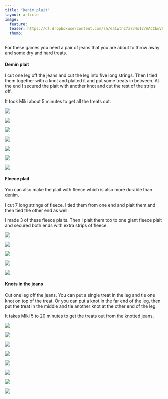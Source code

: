 ```yaml
---
title: "Denim plait"
layout: article
image:
  feature:
  teaser: https://dl.dropboxusercontent.com/sh/ea1wtnz7z734o12/AACCbwVhSL25ggboCWiz_6G0a/aktivointi/farkkuletti/DS02297-245px.jpg
  thumb:
---
```


For these games you need a pair of jeans that you are about to throw away and some dry and hard treats.

#### Demin plait

I cut one leg off the jeans and cut the leg into five long strings. Then I tied them together with a knot and plaited it and put some treats in between. At the end I secured the plait with another knot and cut the rest of the strips off.

It took Miki about 5 minutes to get all the treats out.

[![](https://dl.dropboxusercontent.com/sh/ea1wtnz7z734o12/AAAONMY3DZyJowAruumUYZC8a/aktivointi/farkkuletti/DS02273-800px.jpg)](https://dl.dropboxusercontent.com/sh/ea1wtnz7z734o12/AADaXbSIX_DUcrnrN_rvgK3ua/aktivointi/farkkuletti/DS02273.jpg)

[![](https://dl.dropboxusercontent.com/sh/ea1wtnz7z734o12/AABoB17YnS8gWTuB_ujfaQdwa/aktivointi/farkkuletti/DS02284-800px.jpg)](https://dl.dropboxusercontent.com/sh/ea1wtnz7z734o12/AAC3bMJE1aJQhBO978gTzodJa/aktivointi/farkkuletti/DS02284.jpg)

[![](https://dl.dropboxusercontent.com/sh/ea1wtnz7z734o12/AACPFuQmgmD6k9bhNfQaWp0sa/aktivointi/farkkuletti/DS02297-800px.jpg)](https://dl.dropboxusercontent.com/sh/ea1wtnz7z734o12/AAAaJPBcXVz7vtBj6pfudSPNa/aktivointi/farkkuletti/DS02297.jpg)

[![](https://dl.dropboxusercontent.com/sh/ea1wtnz7z734o12/AABynJdTy5WX3UdAYN7Qg3T4a/aktivointi/farkkuletti/DS02326-800px.jpg)](https://dl.dropboxusercontent.com/sh/ea1wtnz7z734o12/AADxODbb2CrmAxIALYtFb4Kea/aktivointi/farkkuletti/DS02326.jpg)

[![](https://dl.dropboxusercontent.com/sh/ea1wtnz7z734o12/AAB4unGgyObMQvwphTWWqjC_a/aktivointi/farkkuletti/DS02337-800px.jpg)](https://dl.dropboxusercontent.com/sh/ea1wtnz7z734o12/AAAUpktkzmEpt9L0ka-twwNia/aktivointi/farkkuletti/DS02337.jpg)

[![](https://dl.dropboxusercontent.com/sh/ea1wtnz7z734o12/AABU1HUVRhMDZJmVSUA1ziFVa/aktivointi/farkkuletti/DS02264-800px.jpg)](https://dl.dropboxusercontent.com/sh/ea1wtnz7z734o12/AAAPmKkHHk96BFG9lYSzqXmxa/aktivointi/farkkuletti/DS02264.jpg)

[![](https://dl.dropboxusercontent.com/sh/ea1wtnz7z734o12/AABvJrh_olMl2y1Q2-5FH6Cca/aktivointi/farkkuletti/DS02261-800px.jpg)](https://dl.dropboxusercontent.com/sh/ea1wtnz7z734o12/AABmiL1Clv7qko07pl48tg07a/aktivointi/farkkuletti/DS02261.jpg)

#### Fleece plait

You can also make the plait with fleece which is also more durable than denim.

I cut 7 long strings of fleece. I tied them from one end and plait them and then tied the other end as well.

I made 3 of these fleece plaits. Then I plait them too to one giant fleece plait and secured both ends with extra strips of fleece.

[![](https://dl.dropboxusercontent.com/sh/ea1wtnz7z734o12/AACo7U18d_x5-2qv2Y-V-BvVa/aktivointi/farkkuletti/DS18070-800px.jpg)](https://dl.dropboxusercontent.com/sh/ea1wtnz7z734o12/AADsAZheXat8jn2YfY2Z2Fdta/aktivointi/farkkuletti/DS18070.jpg)

[![](https://dl.dropboxusercontent.com/sh/ea1wtnz7z734o12/AABVuvPNtczAKwlav6W0bCC-a/aktivointi/farkkuletti/DS18079-800px.jpg)](https://dl.dropboxusercontent.com/sh/ea1wtnz7z734o12/AAAQMzG3YAFmD506JA7KFP8ta/aktivointi/farkkuletti/DS18079.jpg)

[![](https://dl.dropboxusercontent.com/sh/ea1wtnz7z734o12/AABxoFG4uqfieYoR03H9a8hIa/aktivointi/farkkuletti/DS18110-800px.jpg)](https://dl.dropboxusercontent.com/sh/ea1wtnz7z734o12/AAA6dThBwXIRXSF4GL5VjofPa/aktivointi/farkkuletti/DS18110.jpg)

[![](https://dl.dropboxusercontent.com/sh/ea1wtnz7z734o12/AAC0azRqdsxZ62uyvjcHEpzua/aktivointi/farkkuletti/DS18137-800px.jpg)](https://dl.dropboxusercontent.com/sh/ea1wtnz7z734o12/AAAFJ_82jmu8upjXzuMl60TSa/aktivointi/farkkuletti/DS18137.jpg)

[![](https://dl.dropboxusercontent.com/sh/ea1wtnz7z734o12/AABtogRFUQ3pBKKgIA7RiWc6a/aktivointi/farkkuletti/fleeceletti_kollaasi-800px.jpg)](https://dl.dropboxusercontent.com/sh/ea1wtnz7z734o12/AADYRhUiLlF2IqD-s1cLv5mPa/aktivointi/farkkuletti/fleeceletti_kollaasi.jpg)

#### Knots in the jeans

Cut one leg off the jeans. You can put a single treat in the leg and tie one knot on top of the treat. Or you can put a knot in the far end of the leg, then put the treat in the middle and tie another knot at the other end of the leg.

It takes Miki 5 to 20 minutes to get the treats out from the knotted jeans.

[![](https://dl.dropboxusercontent.com/sh/ea1wtnz7z734o12/AACYflP_VoQMMd_KNiiFNRZOa/aktivointi/farkkuletti/DS02434-800px.jpg)](https://dl.dropboxusercontent.com/sh/ea1wtnz7z734o12/AAAXF3IhO3hhcVygPim3FdSca/aktivointi/farkkuletti/DS02434.jpg)

[![](https://dl.dropboxusercontent.com/sh/ea1wtnz7z734o12/AAB9JHIGV_tjIHpoTg2DzRava/aktivointi/farkkuletti/DS02443-800px.jpg)](https://dl.dropboxusercontent.com/sh/ea1wtnz7z734o12/AACyiX2iuMLSzobRIQB8WDLWa/aktivointi/farkkuletti/DS02443.jpg)

[![](https://dl.dropboxusercontent.com/sh/ea1wtnz7z734o12/AAAQO6SFgpTKby_Iy971WO1aa/aktivointi/farkkuletti/DS02562-800px.jpg)](https://dl.dropboxusercontent.com/sh/ea1wtnz7z734o12/AACSYmwxW7GmiJ8DwuLQff1la/aktivointi/farkkuletti/DS02562.jpg)

[![](https://dl.dropboxusercontent.com/sh/ea1wtnz7z734o12/AACwUU6aBtHKBmkWAc5-wL18a/aktivointi/farkkuletti/DS02566-800px.jpg)](https://dl.dropboxusercontent.com/sh/ea1wtnz7z734o12/AACR4vvdO9SUXQK7ijB7PRFDa/aktivointi/farkkuletti/DS02566.jpg)

[![](https://dl.dropboxusercontent.com/sh/ea1wtnz7z734o12/AACI3I6LZQNSK1udrksN2Dqxa/aktivointi/farkkuletti/DS02579-800px.jpg)](https://dl.dropboxusercontent.com/sh/ea1wtnz7z734o12/AAADCX7X86RG5am5NbYGsCqya/aktivointi/farkkuletti/DS02579.jpg)

[![](https://dl.dropboxusercontent.com/sh/ea1wtnz7z734o12/AAChwfY69LJmkzgOZXZfhJwra/aktivointi/farkkuletti/DS02692-800px.jpg)](https://dl.dropboxusercontent.com/sh/ea1wtnz7z734o12/AAACZM6MIgzXfQpT1CYXBaTXa/aktivointi/farkkuletti/DS02692.jpg)

[![](https://dl.dropboxusercontent.com/sh/ea1wtnz7z734o12/AABim-M3H1A8V4ecO1hIBgr1a/aktivointi/farkkuletti/DS02706-800px.jpg)](https://dl.dropboxusercontent.com/sh/ea1wtnz7z734o12/AADr50lxdoYFfS8zq3WQMLWWa/aktivointi/farkkuletti/DS02706.jpg)

[![](https://dl.dropboxusercontent.com/sh/ea1wtnz7z734o12/AACMpI26MODbELeaXDsTv4-Ha/aktivointi/farkkuletti/DS02428-800px.jpg)](https://dl.dropboxusercontent.com/sh/ea1wtnz7z734o12/AABXA0-gxboAX1Sk5SbWNbIwa/aktivointi/farkkuletti/DS02428.jpg)
